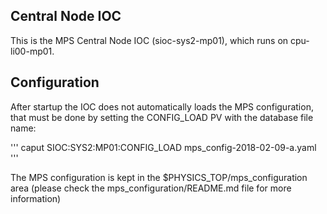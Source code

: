 Central Node IOC
----------------

This is the MPS Central Node IOC (sioc-sys2-mp01), which runs on cpu-li00-mp01.

Configuration
-------------

After startup the IOC does not automatically loads the MPS configuration, that must
be done by setting the CONFIG_LOAD PV with the database file name:

'''
   caput SIOC:SYS2:MP01:CONFIG_LOAD mps_config-2018-02-09-a.yaml
'''

The MPS configuration is kept in the $PHYSICS_TOP/mps_configuration area
(please check the mps_configuration/README.md file for more information)
